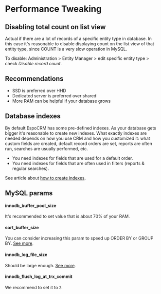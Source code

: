 # Performance Tweaking

## Disabling total count on list view

Actual if there are a lot of records of a specific entity type in database. In this case it's reasonable to disable displaying count on the list view of that entity type, since COUNT is a very slow operation in MySQL.

To disable: Administration > Entity Manager > edit specific entity type > check *Disable record count*.

## Recommendations

* SSD is preferred over HHD
* Dedicated server is preferred over shared
* More RAM can be helpful if your database grows

## Database indexes

By default EspoCRM has some pre-defined indexes. As your database gets bigger it's reasonable to create new indexes. What exactly indexes are needed depends on how you use CRM and how you customized it: what custom fields are created, default record orders are set, reports are often run, searches are usually performed, etc.

* You need indexes for fields that are used for a default order.
* You need indexes for fields that are often used in filters (reports & regular searches).

See article about [how to create indexes](../development/db-indexes.md).

## MySQL params

#### innodb_buffer_pool_size

It's recommended to set value that is about 70% of your RAM.

#### sort_buffer_size

You can consider increasing this param to speed up ORDER BY or GROUP BY. [See more](https://dev.mysql.com/doc/refman/8.0/en/server-system-variables.html#sysvar_sort_buffer_size).

#### innodb_log_file_size

Should be large enough. [See more](https://dev.mysql.com/doc/refman/8.0/en/innodb-parameters.html#sysvar_innodb_log_file_size).

#### innodb_flush_log_at_trx_commit

We recommend to set it to `2`.

